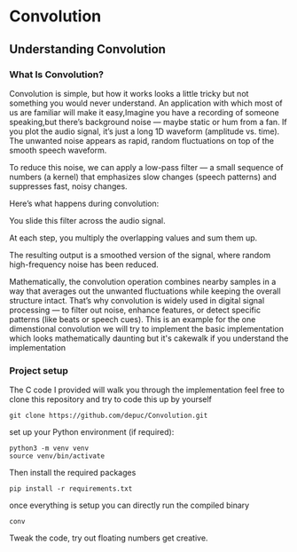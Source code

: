 # Convolution

## Understanding Convolution

### What Is Convolution?
Convolution is simple, but how it works looks a little tricky but not something you would never understand.
An application with which most of us are familiar will make it easy,Imagine you have a recording of someone 
speaking,but there’s background noise — maybe static or hum from a fan.
If you plot the audio signal, it’s just a long 1D waveform (amplitude vs. time). The unwanted noise appears 
as rapid, random fluctuations on top of the smooth speech waveform.

To reduce this noise, we can apply a low-pass filter — a small sequence of numbers (a kernel) that emphasizes 
slow changes (speech patterns) and suppresses fast, noisy changes.

Here’s what happens during convolution:

You slide this filter across the audio signal.

At each step, you multiply the overlapping values and sum them up.

The resulting output is a smoothed version of the signal, where random high-frequency noise has been reduced.

Mathematically, the convolution operation combines nearby samples in a way that averages out the unwanted 
fluctuations while keeping the overall structure intact.
That’s why convolution is widely used in digital signal processing — to filter out noise, enhance features, or 
detect specific patterns (like beats or speech cues).
This is an example for the one dimenstional convolution we will try to implement the basic implementation which looks
mathematically daunting but it's cakewalk if you understand the implementation

### Project setup
The C code I provided will walk you through the implementation 
feel free to clone this repository and try to code this up by yourself 
```
git clone https://github.com/depuc/Convolution.git
```
set up your Python environment (if required):
```
python3 -m venv venv
source venv/bin/activate
```
Then install the required packages
```
pip install -r requirements.txt
```
once everything is setup you can directly run the compiled binary
```
conv
```
Tweak the code, try out floating numbers get creative.

